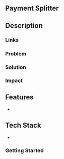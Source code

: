## Payment Splitter

## Description

### Links

### Problem

### Solution

### Impact

## Features

-

## Tech Stack

-

### Getting Started
